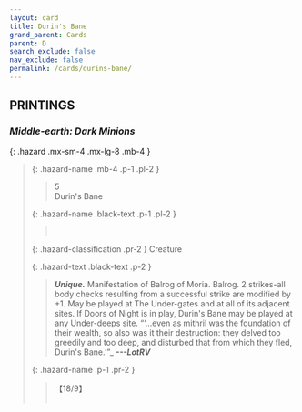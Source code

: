 ```yaml
---
layout: card
title: Durin's Bane
grand_parent: Cards
parent: D
search_exclude: false
nav_exclude: false
permalink: /cards/durins-bane/
---
```


## PRINTINGS


### _Middle-earth: Dark Minions_

{: .hazard .mx-sm-4 .mx-lg-8 .mb-4 }
> {: .hazard-name .mb-4 .p-1 .pl-2 }
> > <div class="hazard-mp">5</div>
> > <div class="card-name">Durin's Bane</div>
>
> {: .hazard-name .black-text .p-1 .pl-2 }
> > &nbsp;
>
> {: .hazard-classification .pr-2 }
> Creature
>
> {: .hazard-text .black-text .p-2 }
> > _**Unique.**_ Manifestation of Balrog of Moria. Balrog. 2 strikes-all body checks resulting from a successful strike are modified by +1. May be played at The Under-gates and at all of its adjacent sites. If Doors of Night is in play, Durin's Bane may be played at any Under-deeps site.   “‘...even as mithril was the foundation of their wealth, so also was it their destruction: they delved too greedily and too deep, and disturbed that from which they fled, Durin's Bane.’”_ ***---&#65279;LotRV*** 
>
> {: .hazard-name .p-1 .pr-2 }
> > <div class="card-shield">【18/9】</div>
> > <div class="card-corruption">&nbsp;</div>
